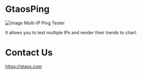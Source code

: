 # GtaosPing
![image](https://github.com/669344682/GtaosPing/assets/7806033/0000606e-1197-4257-a951-70bd305b2cab)
Multi-IP Ping Tester

It allows you to test multiple IPs and render their trends to chart.

# Contact Us
https://gtaos.com
